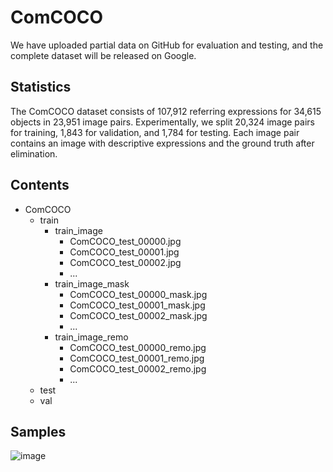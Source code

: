 # ComCOCO
We have uploaded partial data on GitHub for evaluation and testing, and the complete dataset will be released on Google.

## Statistics

The ComCOCO dataset consists of 107,912 referring expressions for 34,615 objects in 23,951 image pairs. Experimentally, we split 20,324 image pairs for training, 1,843 for validation, and 1,784 for testing. Each image pair contains an image with descriptive expressions and the ground truth after elimination. 

## Contents

* ComCOCO
  * train
    * train_image
      * ComCOCO_test_00000.jpg
      * ComCOCO_test_00001.jpg
      * ComCOCO_test_00002.jpg
      * ...
    * train_image_mask
      * ComCOCO_test_00000_mask.jpg
      * ComCOCO_test_00001_mask.jpg
      * ComCOCO_test_00002_mask.jpg
      * ...
    * train_image_remo
      * ComCOCO_test_00000_remo.jpg
      * ComCOCO_test_00001_remo.jpg
      * ComCOCO_test_00002_remo.jpg
      * ...
  * test
  * val

## Samples
![image](https://github.com/ROR-source/ComCOCO-SAHM/blob/main/ComCOCO/samples.png)
